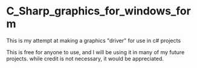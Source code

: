 # C_Sharp_graphics_for_windows_form
This is my attempt at making a graphics "driver" for use in c# projects

This is free for anyone to use, and I will be using it in many of my future projects.
while credit is not necessary, it would be appreciated.
